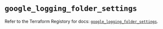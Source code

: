 # `google_logging_folder_settings`

Refer to the Terraform Registory for docs: [`google_logging_folder_settings`](https://registry.terraform.io/providers/hashicorp/google-beta/5.29.0/docs/resources/google_logging_folder_settings).
